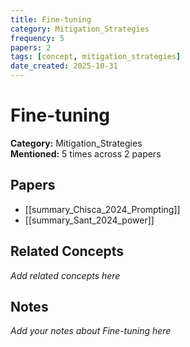 ```yaml
---
title: Fine-tuning
category: Mitigation_Strategies
frequency: 5
papers: 2
tags: [concept, mitigation_strategies]
date_created: 2025-10-31
---
```


# Fine-tuning

**Category:** Mitigation_Strategies  
**Mentioned:** 5 times across 2 papers

## Papers

- [[summary_Chisca_2024_Prompting]]
- [[summary_Sant_2024_power]]

## Related Concepts

*Add related concepts here*

## Notes

*Add your notes about Fine-tuning here*
